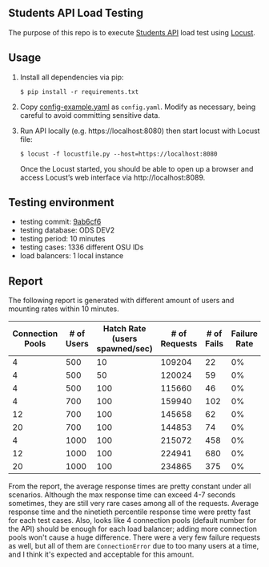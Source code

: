 Students API Load Testing
---

The purpose of this repo is to execute [Students API](https://github.com/osu-mist/students-api) load test using [Locust](https://github.com/locustio/locust).

## Usage

  1. Install all dependencies via pip:

      ```
      $ pip install -r requirements.txt
      ```

  2. Copy [config-example.yaml](config-example.yaml) as `config.yaml`. Modify as necessary, being careful to avoid committing sensitive data.

  3. Run API locally (e.g. https://localhost:8080) then start locust with Locust file:

      ```
      $ locust -f locustfile.py --host=https://localhost:8080
      ```

      Once the Locust started, you should be able to open up a browser and access Locust’s web interface via http://localhost:8089.

## Testing environment

* testing commit: [9ab6cf6](https://github.com/osu-mist/students-api/tree/9ab6cf6)
* testing database: ODS DEV2
* testing period: 10 minutes
* testing cases: 1336 different OSU IDs
* load balancers: 1 local instance

## Report

The following report is generated with different amount of users and mounting rates within 10 minutes.

| Connection Pools | # of Users | Hatch Rate (users spawned/sec) | # of Requests | # of Fails | Failure Rate | Average (ms) | 90%ile (ms) | Max (ms) | PRS |
| ---------------- | ---------- | ------------------------------ | ------------- | ---------- | ------------ | ------------ | ----------- | -------- |---- |
| 4 | 500 | 10 | 109204 | 22 | 0% | 50 | 69 | 2109 | 189.3 |
| 4 | 500 | 50 | 120024 | 59 | 0% | 66 | 74 | 4703 | 192.2 |
| 4 | 500 | 100 | 115660 | 46 | 0% | 52 | 82 | 1628 | 193 |
| 4 | 700 | 100 | 159940 | 102 | 0% | 66 | 130 | 1959 | 246.5 |
| 12 | 700 | 100 | 145658 | 62 | 0% | 82 | 190 | 4702 | 263.9 |
| 20 | 700 | 100 | 144853 | 74 | 0% | 80 | 230 | 1899 | 255.1 |
| 4 | 1000 | 100 | 215072 | 458 | 0% | 154 | 420 | 3857 | 369.3 |
| 12 | 1000 | 100 | 224941 | 680 | 0% | 129 | 350 | 3962 | 377.2 |
| 20 | 1000 | 100 | 234865 | 375 | 0% | 111 | 340 | 6282 | 380.6 |


From the report, the average response times are pretty constant under all scenarios. Although the max response time can exceed 4-7 seconds sometimes, they are still very rare cases among all of the requests. Average response time and the ninetieth percentile response time were pretty fast for each test cases. Also, looks like 4 connection pools (default number for the API) should be enough for each load balancer; adding more connection pools won't cause a huge difference. There were a very few failure requests as well, but all of them are `ConnectionError` due to too many users at a time, and I think it's expected and acceptable for this amount.
